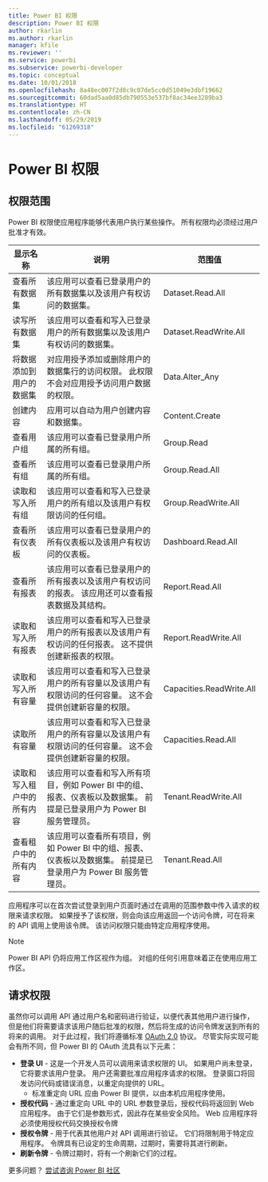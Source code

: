 ```yaml
---
title: Power BI 权限
description: Power BI 权限
author: rkarlin
ms.author: rkarlin
manager: kfile
ms.reviewer: ''
ms.service: powerbi
ms.subservice: powerbi-developer
ms.topic: conceptual
ms.date: 10/01/2018
ms.openlocfilehash: 8a48ec007f2d8c9c07de5cc0d51049e3dbf19662
ms.sourcegitcommit: 60dad5aa0d85db790553e537bf8ac34ee3289ba3
ms.translationtype: HT
ms.contentlocale: zh-CN
ms.lasthandoff: 05/29/2019
ms.locfileid: "61269318"
---
```

# <a name="power-bi-permissions"></a>Power BI 权限

## <a name="permission-scopes"></a>权限范围

Power BI 权限使应用程序能够代表用户执行某些操作。 所有权限均必须经过用户批准才有效。

| 显示名称 | 说明 | 范围值 |
| --- | --- | --- |
| 查看所有数据集 |该应用可以查看已登录用户的所有数据集以及该用户有权访问的数据集。 |Dataset.Read.All |
| 读写所有数据集 |该应用可以查看和写入已登录用户的所有数据集以及该用户有权访问的数据集。 |Dataset.ReadWrite.All |
| 将数据添加到用户的数据集 |对应用授予添加或删除用户的数据集行的访问权限。 此权限不会对应用授予访问用户数据的权限。 |Data.Alter_Any |
| 创建内容 |应用可以自动为用户创建内容和数据集。 |Content.Create |
| 查看用户组 |该应用可以查看已登录用户所属的所有组。 |Group.Read |
| 查看所有组 |该应用可以查看已登录用户所属的所有组。 |Group.Read.All |
| 读取和写入所有组 |该应用可以查看和写入已登录用户的所有组以及该用户有权限访问的任何组。 |Group.ReadWrite.All |
| 查看所有仪表板 |该应用可以查看已登录用户的所有仪表板以及该用户有权访问的仪表板。 |Dashboard.Read.All |
| 查看所有报表 |该应用可以查看已登录用户的所有报表以及该用户有权访问的报表。 该应用还可以查看报表数据及其结构。 |Report.Read.All |
| 读取和写入所有报表 |该应用可以查看和写入已登录用户的所有报表以及该用户有权访问的任何报表。 这不提供创建新报表的权限。 |Report.ReadWrite.All |
| 读取和写入所有容量 |该应用可以查看和写入已登录用户的所有容量以及该用户有权限访问的任何容量。 这不会提供创建新容量的权限。 |Capacities.ReadWrite.All |
| 读取所有容量 |该应用可以查看和写入已登录用户的所有容量以及该用户有权限访问的任何容量。 这不会提供创建新容量的权限。 |Capacities.Read.All |
| 读取和写入租户中的所有内容 |该应用可以查看和写入所有项目，例如 Power BI 中的组、报表、仪表板以及数据集。 前提是已登录用户为 Power BI 服务管理员。 |Tenant.ReadWrite.All |
| 查看租户中的所有内容 |该应用可以查看所有项目，例如 Power BI 中的组、报表、仪表板以及数据集。 前提是已登录用户为 Power BI 服务管理员。 |Tenant.Read.All |

应用程序可以在首次尝试登录到用户页面时通过在调用的范围参数中传入请求的权限来请求权限。 如果授予了该权限，则会向该应用返回一个访问令牌，可在将来的 API 调用上使用该令牌。 该访问权限只能由特定应用程序使用。

> [!NOTE]
> Power BI API 仍将应用工作区视作为组。 对组的任何引用意味着正在使用应用工作区。

## <a name="requesting-permissions"></a>请求权限

虽然你可以调用 API 通过用户名和密码进行验证，以便代表其他用户进行操作，但是他们将需要请求该用户随后批准的权限，然后将生成的访问令牌发送到所有的将来的调用。 对于此过程，我们将遵循标准 [OAuth 2.0](http://oauth.net/2/) 协议。 尽管实际实现可能会有所不同，但 Power BI 的 OAuth 流具有以下元素：

* **登录 UI** - 这是一个开发人员可以调用来请求权限的 UI。 如果用户尚未登录，它将要求该用户登录。 用户还需要批准应用程序请求的权限。 登录窗口将回发访问代码或错误消息，以重定向提供的 URL。
  * 标准重定向 URL 应由 Power BI 提供，以由本机应用程序使用。
* **授权代码** - 通过重定向 URL 中的 URL 参数登录后，授权代码将返回到 Web 应用程序。 由于它们是参数形式，因此存在某些安全风险。 Web 应用程序将必须使用授权代码交换授权令牌
* **授权令牌** - 用于代表其他用户对 API 调用进行验证。 它们将限制用于特定应用程序。 令牌具有已设定的生命周期，过期时，需要将其进行刷新。
* **刷新令牌** - 令牌过期时，将有一个刷新它们的过程。

更多问题？ [尝试咨询 Power BI 社区](http://community.powerbi.com/)